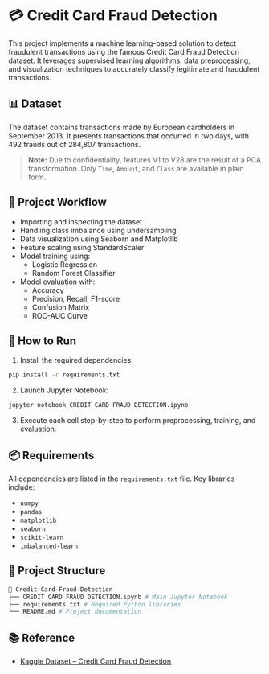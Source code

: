 # 💳 Credit Card Fraud Detection

This project implements a machine learning-based solution to detect fraudulent transactions using the famous Credit Card Fraud Detection dataset. It leverages supervised learning algorithms, data preprocessing, and visualization techniques to accurately classify legitimate and fraudulent transactions.

## 📊 Dataset

The dataset contains transactions made by European cardholders in September 2013. It presents transactions that occurred in two days, with 492 frauds out of 284,807 transactions.

> **Note:** Due to confidentiality, features V1 to V28 are the result of a PCA transformation. Only `Time`, `Amount`, and `Class` are available in plain form.

## 🚀 Project Workflow

- Importing and inspecting the dataset
- Handling class imbalance using undersampling
- Data visualization using Seaborn and Matplotlib
- Feature scaling using StandardScaler
- Model training using:
  - Logistic Regression
  - Random Forest Classifier
- Model evaluation with:
  - Accuracy
  - Precision, Recall, F1-score
  - Confusion Matrix
  - ROC-AUC Curve

## 🧪 How to Run

1. Install the required dependencies:

```bash
pip install -r requirements.txt
```

2. Launch Jupyter Notebook:

```bash
jupyter notebook CREDIT CARD FRAUD DETECTION.ipynb
```
3. Execute each cell step-by-step to perform preprocessing, training, and evaluation.


## 📦 Requirements

All dependencies are listed in the `requirements.txt` file. Key libraries include:

- `numpy`
- `pandas`
- `matplotlib`
- `seaborn`
- `scikit-learn`
- `imbalanced-learn`


## 📁 Project Structure

```bash
📂 Credit-Card-Fraud-Detection
├── CREDIT CARD FRAUD DETECTION.ipynb # Main Jupyter Notebook
├── requirements.txt # Required Python libraries
└── README.md # Project documentation
```

## 📚 Reference
- [Kaggle Dataset – Credit Card Fraud Detection](https://www.kaggle.com/datasets/kartik2112/fraud-detection)